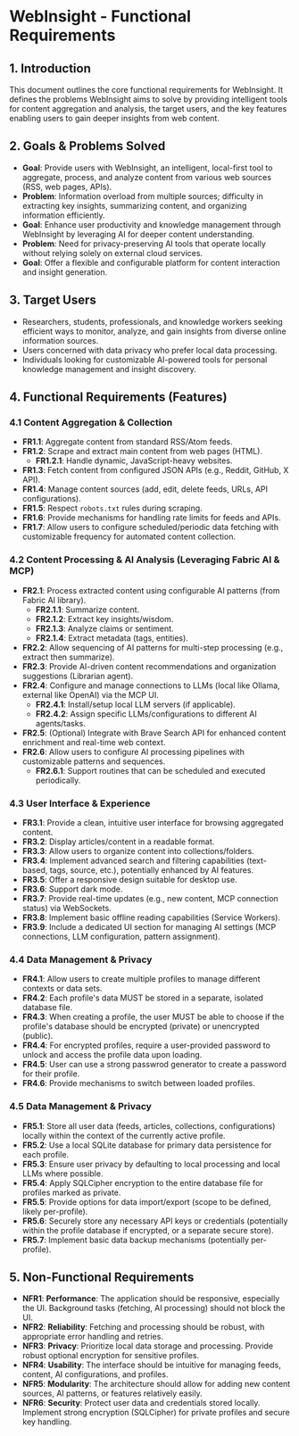 # WebInsight - Functional Requirements

## 1. Introduction

This document outlines the core functional requirements for WebInsight. It defines the problems WebInsight aims to solve by providing intelligent tools for content aggregation and analysis, the target users, and the key features enabling users to gain deeper insights from web content.

## 2. Goals & Problems Solved

* **Goal**: Provide users with WebInsight, an intelligent, local-first tool to aggregate, process, and analyze content from various web sources (RSS, web pages, APIs).
* **Problem**: Information overload from multiple sources; difficulty in extracting key insights, summarizing content, and organizing information efficiently.
* **Goal**: Enhance user productivity and knowledge management through WebInsight by leveraging AI for deeper content understanding.
* **Problem**: Need for privacy-preserving AI tools that operate locally without relying solely on external cloud services.
* **Goal**: Offer a flexible and configurable platform for content interaction and insight generation.

## 3. Target Users

* Researchers, students, professionals, and knowledge workers seeking efficient ways to monitor, analyze, and gain insights from diverse online information sources.
* Users concerned with data privacy who prefer local data processing.
* Individuals looking for customizable AI-powered tools for personal knowledge management and insight discovery.

## 4. Functional Requirements (Features)

### 4.1 Content Aggregation & Collection

* **FR1.1**: Aggregate content from standard RSS/Atom feeds.
* **FR1.2**: Scrape and extract main content from web pages (HTML).
  * **FR1.2.1**: Handle dynamic, JavaScript-heavy websites.
* **FR1.3**: Fetch content from configured JSON APIs (e.g., Reddit, GitHub, X API).
* **FR1.4**: Manage content sources (add, edit, delete feeds, URLs, API configurations).
* **FR1.5**: Respect `robots.txt` rules during scraping.
* **FR1.6**: Provide mechanisms for handling rate limits for feeds and APIs.
* **FR1.7**: Allow users to configure scheduled/periodic data fetching with customizable frequency for automated content collection.

### 4.2 Content Processing & AI Analysis (Leveraging Fabric AI & MCP)

* **FR2.1**: Process extracted content using configurable AI patterns (from Fabric AI library).
  * **FR2.1.1**: Summarize content.
  * **FR2.1.2**: Extract key insights/wisdom.
  * **FR2.1.3**: Analyze claims or sentiment.
  * **FR2.1.4**: Extract metadata (tags, entities).
* **FR2.2**: Allow sequencing of AI patterns for multi-step processing (e.g., extract then summarize).
* **FR2.3**: Provide AI-driven content recommendations and organization suggestions (Librarian agent).
* **FR2.4**: Configure and manage connections to LLMs (local like Ollama, external like OpenAI) via the MCP UI.
  * **FR2.4.1**: Install/setup local LLM servers (if applicable).
  * **FR2.4.2**: Assign specific LLMs/configurations to different AI agents/tasks.
* **FR2.5**: (Optional) Integrate with Brave Search API for enhanced content enrichment and real-time web context.
* **FR2.6**: Allow users to configure AI processing pipelines with customizable patterns and sequences.
  * **FR2.6.1**: Support routines that can be scheduled and executed periodically.
  
### 4.3 User Interface & Experience

* **FR3.1**: Provide a clean, intuitive user interface for browsing aggregated content.
* **FR3.2**: Display articles/content in a readable format.
* **FR3.3**: Allow users to organize content into collections/folders.
* **FR3.4**: Implement advanced search and filtering capabilities (text-based, tags, source, etc.), potentially enhanced by AI features.
* **FR3.5**: Offer a responsive design suitable for desktop use.
* **FR3.6**: Support dark mode.
* **FR3.7**: Provide real-time updates (e.g., new content, MCP connection status) via WebSockets.
* **FR3.8**: Implement basic offline reading capabilities (Service Workers).
* **FR3.9**: Include a dedicated UI section for managing AI settings (MCP connections, LLM configuration, pattern assignment).

### 4.4 Data Management & Privacy

* **FR4.1**: Allow users to create multiple profiles to manage different contexts or data sets.
* **FR4.2**: Each profile's data MUST be stored in a separate, isolated database file.
* **FR4.3**: When creating a profile, the user MUST be able to choose if the profile's database should be encrypted (private) or unencrypted (public).
* **FR4.4**: For encrypted profiles, require a user-provided password to unlock and access the profile data upon loading.
* **FR4.5**: User can use a strong passwrod generator to create a password for their profile.
* **FR4.6**: Provide mechanisms to switch between loaded profiles.

### 4.5 Data Management & Privacy

* **FR5.1**: Store all user data (feeds, articles, collections, configurations) locally within the context of the currently active profile.
* **FR5.2**: Use a local SQLite database for primary data persistence for each profile.
* **FR5.3**: Ensure user privacy by defaulting to local processing and local LLMs where possible.
* **FR5.4**: Apply SQLCipher encryption to the entire database file for profiles marked as private.
* **FR5.5**: Provide options for data import/export (scope to be defined, likely per-profile).
* **FR5.6**: Securely store any necessary API keys or credentials (potentially within the profile database if encrypted, or a separate secure store).
* **FR5.7**: Implement basic data backup mechanisms (potentially per-profile).

## 5. Non-Functional Requirements

* **NFR1**: **Performance**: The application should be responsive, especially the UI. Background tasks (fetching, AI processing) should not block the UI.
* **NFR2**: **Reliability**: Fetching and processing should be robust, with appropriate error handling and retries.
* **NFR3**: **Privacy**: Prioritize local data storage and processing. Provide robust optional encryption for sensitive profiles.
* **NFR4**: **Usability**: The interface should be intuitive for managing feeds, content, AI configurations, and profiles.
* **NFR5**: **Modularity**: The architecture should allow for adding new content sources, AI patterns, or features relatively easily.
* **NFR6**: **Security**: Protect user data and credentials stored locally. Implement strong encryption (SQLCipher) for private profiles and secure key handling.
